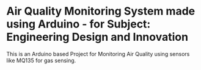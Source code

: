 # Air Quality Monitoring System made using Arduino - for Subject: Engineering Design and Innovation
This is an Arduino based Project for Monitoring Air Quality using sensors like MQ135 for gas sensing.
